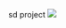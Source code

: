 sd project
<img src="https://user-images.githubusercontent.com/108075604/188791960-6ca55e8f-757e-4b4e-ae9a-65ace5d6c754.gif">
